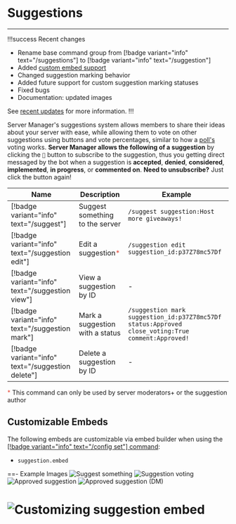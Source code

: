 # Suggestions
---

!!!success Recent changes
- Rename base command group from [!badge variant="info" text="/suggestions"] to [!badge variant="info" text="/suggestion"]
- Added [custom embed support](#customized-embeds)
- Changed suggestion marking behavior
- Added future support for custom suggestion marking statuses
- Fixed bugs
- Documentation: updated images

See [recent updates](/updates) for more information.
!!!

Server Manager's suggestions system allows members to share their ideas about your server with ease, while allowing them to vote on other suggestions using buttons and vote percentages, similar to how a [poll's](./polls.md) voting works. **Server Manager allows the following of a suggestion** by clicking the `🔔` button to subscribe to the suggestion, thus you getting direct messaged by the bot when a suggestion is **accepted**, **denied**, **considered**, **implemented**, **in progress**, or **commented on**. **Need to unsubscribe?** Just click the button again!

Name | Description | Example |
--- | --- | --- |
[!badge variant="info" text="/suggest"] | Suggest something to the server | `/suggest suggestion:Host more giveaways!`
[!badge variant="info" text="/suggestion edit"] | Edit a suggestion<span style="color:#e74c3c">*</span> | `/suggestion edit suggestion_id:p37Z78mc57Df`
[!badge variant="info" text="/suggestion view"] | View a suggestion by ID | -
[!badge variant="info" text="/suggestion mark"] | Mark a suggestion with a status | `/suggestion mark suggestion_id:p37Z78mc57Df status:Approved close_voting:True comment:Approved!`
[!badge variant="info" text="/suggestion delete"] | Delete a suggestion by ID | -

<span style="color:#e74c3c">*</span> This command can only be used by server moderators+ or the suggestion author

## Customizable Embeds
The following embeds are customizable via embed builder when using the [[!badge variant="info" text="/config set"] command](./configurations.md/#commands):
- `suggestion.embed`

==- Example Images
![Suggest something](https://cdn.nziie.xyz/u/files/24grHPTEKbUd)
![Suggestion voting](https://cdn.nziie.xyz/u/files/UYxJ7KH1B2Te)
![Approved suggestion](https://cdn.nziie.xyz/u/files/kQtPZrnBascy)
![Approved suggestion (DM)](https://cdn.nziie.xyz/u/files/t2rqTdPcHFtr)

![Customizing suggestion embed](https://cdn.nziie.xyz/u/files/4Xubd70t1isz)
===
